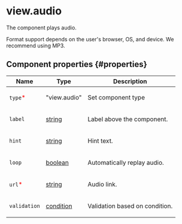 # view.audio

The component plays audio.

Format support depends on the user's browser, OS, and device. We recommend using MP3.

## Component properties {#properties}

| Name                                     | Type                                                                                   | Description                           |
| ---------------------------------------- | -------------------------------------------------------------------------------------- | ------------------------------------- |
| `type`<span style="color: red">\*</span> | "view.audio"                                                                           | <p>Set component type</p>             |
| `label`                                  | <a class="xref popup-link" href="../concepts/types.dita#types/string">string</a>       | <p>Label above the component.</p>     |
| `hint`                                   | <a class="xref popup-link" href="../concepts/types.dita#types/string">string</a>       | <p>Hint text.</p>                     |
| `loop`                                   | <a class="xref popup-link" href="../concepts/types.dita#types/boolean">boolean</a>     | <p>Automatically replay audio.</p>    |
| `url`<span style="color: red">\*</span>  | <a class="xref popup-link" href="../concepts/types.dita#types/string">string</a>       | <p>Audio link.</p>                    |
| `validation`                             | <a class="xref popup-link" href="../concepts/types.dita#types/condition">condition</a> | <p>Validation based on condition.</p> |
